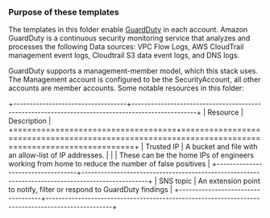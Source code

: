 ### Purpose of these templates

The templates in this folder enable [GuardDuty](https://docs.aws.amazon.com/guardduty/latest/ug/what-is-guardduty.html) in each account.
Amazon GuardDuty is a continuous security monitoring service that analyzes and processes the following Data sources: VPC Flow Logs, AWS CloudTrail management event logs, Cloudtrail S3 data event logs, and DNS logs.

GuardDuty supports a management-member model, which this stack uses.
The Management account is configured to be the SecurityAccount, all other accounts are member accounts.
Some notable resources in this folder:

+-----------------------------------+--------------------------------------------------------------------------------------------------+
| Resource                          | Description                                                                                      |
+===================================+==================================================================================================+
| Trusted IP                        | A bucket and file with an allow-list of IP addresses.                                            |
|                                   | These can be the home IPs of engineers working from home to reduce the number of false positives |
+-----------------------------------+--------------------------------------------------------------------------------------------------+
| SNS topic                         | An extension point to notify, filter or respond to GuardDuty findings                            |
+-----------------------------------+--------------------------------------------------------------------------------------------------+
